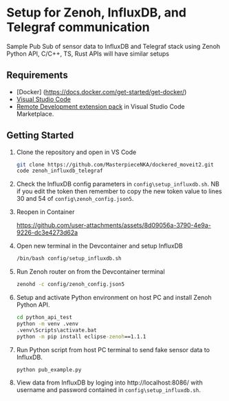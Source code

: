 # Setup for Zenoh, InfluxDB, and Telegraf communication
Sample Pub Sub of sensor data to InfluxDB and Telegraf stack using Zenoh Python API, C/C++, TS, Rust APIs will have similar setups

## Requirements
- [Docker] (https://docs.docker.com/get-started/get-docker/)
- [Visual Studio Code](https://code.visualstudio.com/)
- [Remote Development extension pack](https://marketplace.visualstudio.com/items?itemName=ms-vscode-remote.vscode-remote-extensionpack) in Visual Studio Code Marketplace.

## Getting Started

1. Clone the repository and open in VS Code
    ```sh
    git clone https://github.com/MasterpieceNKA/dockered_moveit2.git
    code zenoh_influxdb_telegraf
    ```

2. Check the InfluxDB config parameters in ```config\setup_influxdb.sh```. NB if you edit the token then remember to copy the new token value to lines 30 and 54 of ```config\zenoh_config.json5```.

3. Reopen in Container


    https://github.com/user-attachments/assets/8d09056a-3790-4e9a-9226-dc3e4273d62a


4. Open new terminal in the Devcontainer and setup InfluxDB
    ```sh
    /bin/bash config/setup_influxdb.sh
    ```

5. Run Zenoh router on from the Devcontainer terminal
    ```sh
    zenohd -c config/zenoh_config.json5
    ```

5. Setup and activate Python environment on host PC and install Zenoh Python API.
    ```bat
    cd python_api_test
    python -m venv .venv
    .venv\Scripts\activate.bat
    python -m pip install eclipse-zenoh==1.1.1
    ```
6. Run Python script from host PC terminal to send fake sensor data to InfluxDB.
    ```bat
    python pub_example.py
    ```
7. View data from InfluxDB by loging into http://localhost:8086/ with username and password contained in ```config\setup_influxdb.sh```.
